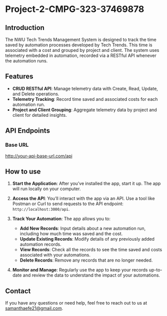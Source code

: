 # Project-2-CMPG-323-37469878

## Introduction

The NWU Tech Trends Management System is designed to track the time saved by automation processes developed by Tech Trends. This time is associated with a cost and grouped by project and client. The system uses telemetry embedded in automation, recorded via a RESTful API whenever the automation runs.

## Features

- **CRUD RESTful API**: Manage telemetry data with Create, Read, Update, and Delete operations.
- **Telemetry Tracking**: Record time saved and associated costs for each automation run.
- **Project and Client Grouping**: Aggregate telemetry data by project and client for detailed insights.

## API Endpoints

### Base URL
http://your-api-base-url.com/api

## How to use

1. **Start the Application**:
   After you’ve installed the app, start it up. The app will run locally on your computer.

2. **Access the API**:
   You’ll interact with the app via an API. Use a tool like Postman or Curl to send requests to the API endpoint: `http://localhost:3000/api`.

3. **Track Your Automation**:
   The app allows you to:
   - **Add New Records**: Input details about a new automation run, including how much time was saved and the cost.
   - **Update Existing Records**: Modify details of any previously added automation records.
   - **View Records**: Check all the records to see the time saved and costs associated with your automations.
   - **Delete Records**: Remove any records that are no longer needed.

4. **Monitor and Manage**:
   Regularly use the app to keep your records up-to-date and review the data to understand the impact of your automations.

## Contact

If you have any questions or need help, feel free to reach out to us at samanthaefe21@gmail.com.
